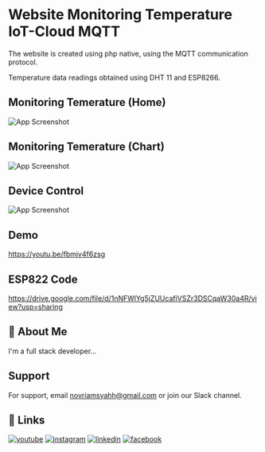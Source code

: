 
# Website Monitoring Temperature IoT-Cloud MQTT 

The website is created using php native, using the MQTT communication protocol. 

Temperature data readings obtained using DHT 11 and ESP8266.


## Monitoring Temerature (Home)

![App Screenshot](https://user-images.githubusercontent.com/52773931/161361282-faf9251d-2e3a-420d-9597-2b19181ca0dd.jpg)

## Monitoring Temerature (Chart)

![App Screenshot](https://user-images.githubusercontent.com/52773931/161361574-93669efc-0022-4af3-88d3-8cf869ac2450.jpg)

## Device Control

![App Screenshot](https://user-images.githubusercontent.com/52773931/161361614-7cdc52c1-ad91-4aa8-a1fc-df50ed473357.jpg)

## Demo



https://youtu.be/fbmjv4f6zsg

## ESP822 Code



https://drive.google.com/file/d/1nNFWlYg5jZUUcafiVSZr3DSCqaW30a4R/view?usp=sharing
## 🚀 About Me
I'm a full stack developer...


## Support

For support, email novriamsyahh@gmail.com or join our Slack channel.


## 🔗 Links

[![youtube](https://img.shields.io/badge/YouTube-FF0000?style=for-the-badge&logo=youtube&logoColor=white)](https://www.youtube.com/channel/UCW_jp7PE1owhjYC9Vvq8rYA)
[![instagram](https://img.shields.io/badge/Instagram-E4405F?style=for-the-badge&logo=instagram&logoColor=white)](https://www.instagram.com/novri_amsyah26)
[![linkedin](https://img.shields.io/badge/linkedin-0A66C2?style=for-the-badge&logo=linkedin&logoColor=white)](https://www.linkedin.com/in/novri-amsyah/)
[![facebook](https://img.shields.io/badge/Facebook-1877F2?style=for-the-badge&logo=facebook&logoColor=white)](https://facebook.com/novriamsyah)